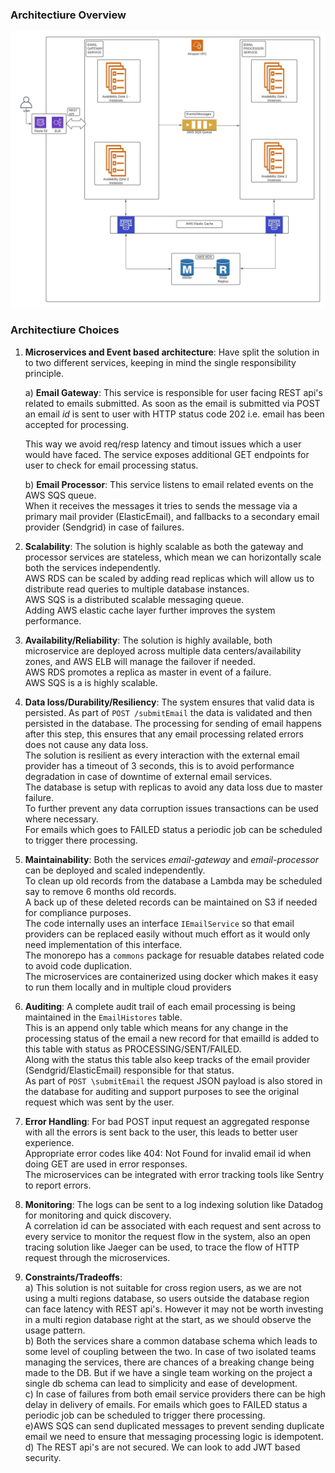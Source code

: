 ### Architectiure Overview  

![Architecture Diagram](architecture.jpeg)
### Architectiure Choices


1. **Microservices and Event based architecture**: Have split the solution in to two different services, keeping in mind the single responsibility principle. 
   
   a) **Email Gateway**: This service is responsible for user facing REST api's related to emails submitted. As soon as the email is submitted via POST an email *id* is sent to user with HTTP status code 202 i.e. email has been accepted for processing.

   This way we avoid req/resp latency and timout issues which a user would have faced. The service exposes additional GET endpoints for user to check for email processing status. 

   b) **Email Processor**: This service listens to email related events on the AWS SQS queue.  
   When it receives the messages it tries to sends the message via a primary mail provider (ElasticEmail), and fallbacks to a secondary email provider (Sendgrid) in case of failures.  

2. **Scalability**: The solution is highly scalable as both the gateway and processor services are stateless, which mean we can horizontally scale both the services independently.    
AWS RDS can be scaled by adding read replicas which will allow us to distribute read queries to multiple database instances.  
AWS SQS is a distributed scalable messaging queue.  
Adding AWS elastic cache layer further improves the system performance.

1. **Availability/Reliability**: The solution is highly available, both microservice are deployed across multiple data centers/availability zones, and AWS ELB will manage the failover if needed.  
AWS RDS promotes a replica as master in event of a failure.  
AWS SQS is a is highly scalable.  
   

2. **Data loss/Durability/Resiliency**: The system ensures that valid data is persisted. As part of `POST /submitEmail`  the data is validated and then persisted in the database. The processing for sending of email happens after this step, this ensures that any email processing related errors does not cause any data loss.    
The solution is resilient as every interaction with the external email provider has a timeout of 3 seconds, this is to avoid performance degradation in case of downtime of external email services.  
The database is setup with replicas to avoid any data loss due to master failure.   
To further prevent any data corruption issues transactions can be used where necessary.  
For emails which goes to FAILED status a periodic job can be scheduled to trigger there processing.  

1. **Maintainability**: Both the services *email-gateway* and *email-processor* can be deployed and scaled independently.  
   To clean up old records from the database a Lambda may be scheduled say to remove 6 months old records.  
   A back up of these deleted records can be maintained on S3 if needed for compliance purposes.  
   The code internally uses an interface `IEmailService` so that email providers can be replaced easily without much effort as it would only need implementation of this interface.  
   The monorepo has a `commons` package for resuable databes related code to avoid code duplication.  
   The microservices are containerized using docker which makes it easy to run them locally and in multiple cloud providers

2. **Auditing**: A complete audit trail of each email processing is being maintained in the ``EmailHistores`` table.   
   This is an append only table which means for any change in the processing status of the email a new record for that emailId is added to this table with status as PROCESSING/SENT/FAILED.  
   Along with the status this table also keep tracks of the email provider (Sendgrid/ElasticEmail) responsible for that status.  
   As part of `POST \submitEmail` the request JSON payload is also stored in the database for auditing and support purposes to see the original request which was sent by the user.   

6. **Error Handling**: For bad POST input request an aggregated response with all the errors is sent back to the user, this leads to better user experience.  
   Appropriate error codes like 404: Not Found for invalid email id when doing GET are used in error responses.  
   The microservices can be integrated with error tracking tools like Sentry to report errors.  

7. **Monitoring**: The logs can be sent to a log indexing solution like Datadog for monitoring and quick discovery.  
   A correlation id can be associated with each request and sent across to every service to monitor the request flow in the system, also an open tracing solution like Jaeger can be used, to trace the flow of HTTP request through the microservices.  

8. **Constraints/Tradeoffs**:  
   a) This solution is not suitable for cross region users, as we are not using a multi regions database, so users outside the database region can face latency with REST api's. However it may not be worth investing in a multi region database right at the start, as we should observe the usage pattern.   
   b) Both the services share a common database schema which leads to some level of coupling between the two. In case of two isolated teams managing the services, there are chances of a breaking change being made to the DB. But if we have a single team working on the project a single db schema can lead to simplicity and ease of development.    
   c) In case of failures from both email service providers there can be high delay in delivery of emails. For emails which goes to FAILED status a periodic job can be scheduled to trigger there processing.  
   e)AWS SQS can send duplicated messages to prevent sending duplicate email we need to ensure that messaging processing logic is idempotent.  
   d) The REST api's are not secured. We can look to add JWT based security.   




     

